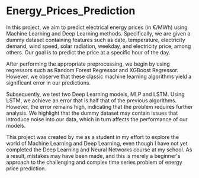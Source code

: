 # Energy_Prices_Prediction

In this project, we aim to predict electrical energy prices (in €/MWh) using Machine Learning and Deep Learning methods. Specifically, we are given a dummy dataset containing features such as date, temperature, electricity demand, wind speed, solar radiation, weekday, and electricity price, among others. Our goal is to predict the price at a specific hour of the day.

After performing the appropriate preprocessing, we begin by using regressors such as Random Forest Regressor and XGBoost Regressor. However, we observe that these classic machine learning algorithms yield a significant error in our predictions.

Subsequently, we test two Deep Learning models, MLP and LSTM. Using LSTM, we achieve an error that is half that of the previous algorithms. However, the error remains high, indicating that the problem requires further analysis. We highlight that the dummy dataset may contain issues that introduce noise into our data, which in turn affects the performance of our models.

This project was created by me as a student in my effort to explore the world of Machine Learning and Deep Learning, even though I have not yet completed the Deep Learning and Neural Networks course at my school. As a result, mistakes may have been made, and this is merely a beginner's approach to the challenging and complex time series problem of energy price prediction.

